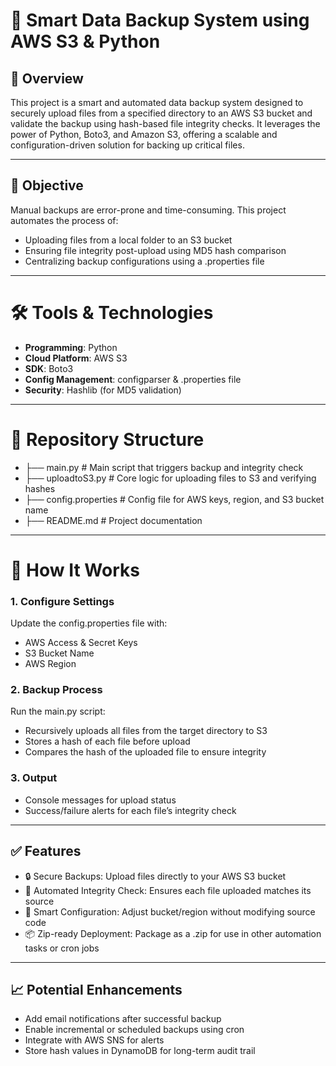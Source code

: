 # 💾 Smart Data Backup System using AWS S3 & Python

## 📘 Overview

This project is a smart and automated data backup system designed to securely upload files from a specified directory to an AWS S3 bucket and validate the backup using hash-based file integrity checks. It leverages the power of Python, Boto3, and Amazon S3, offering a scalable and configuration-driven solution for backing up critical files.

---

## 🎯 Objective

Manual backups are error-prone and time-consuming. This project automates the process of:
- Uploading files from a local folder to an S3 bucket
- Ensuring file integrity post-upload using MD5 hash comparison
- Centralizing backup configurations using a .properties file

---

# 🛠️ Tools & Technologies

- **Programming**:	Python
- **Cloud Platform**:	AWS S3
- **SDK**:	Boto3
- **Config Management**:	configparser & .properties file
- **Security**:	Hashlib (for MD5 validation)

---

# 📁 Repository Structure

- ├── main.py               # Main script that triggers backup and integrity check
- ├── uploadtoS3.py         # Core logic for uploading files to S3 and verifying hashes
- ├── config.properties     # Config file for AWS keys, region, and S3 bucket name
- ├── README.md             # Project documentation

---

# 🔄 How It Works

### 1. Configure Settings
Update the config.properties file with:
- AWS Access & Secret Keys
- S3 Bucket Name
- AWS Region

### 2. Backup Process
Run the main.py script:
- Recursively uploads all files from the target directory to S3
- Stores a hash of each file before upload
- Compares the hash of the uploaded file to ensure integrity

### 3. Output
- Console messages for upload status
- Success/failure alerts for each file’s integrity check

---

## ✅ Features

- 🔒 Secure Backups: Upload files directly to your AWS S3 bucket
- 🔁 Automated Integrity Check: Ensures each file uploaded matches its source
- 🧠 Smart Configuration: Adjust bucket/region without modifying source code
- 📦 Zip-ready Deployment: Package as a .zip for use in other automation tasks or cron jobs

---

## 📈 Potential Enhancements

- Add email notifications after successful backup
- Enable incremental or scheduled backups using cron
- Integrate with AWS SNS for alerts
- Store hash values in DynamoDB for long-term audit trail

